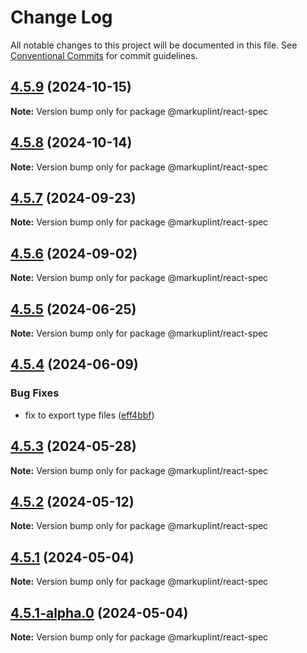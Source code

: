 # Change Log

All notable changes to this project will be documented in this file.
See [Conventional Commits](https://conventionalcommits.org) for commit guidelines.

## [4.5.9](https://github.com/markuplint/markuplint/compare/@markuplint/react-spec@4.5.8...@markuplint/react-spec@4.5.9) (2024-10-15)

**Note:** Version bump only for package @markuplint/react-spec





## [4.5.8](https://github.com/markuplint/markuplint/compare/@markuplint/react-spec@4.5.7...@markuplint/react-spec@4.5.8) (2024-10-14)

**Note:** Version bump only for package @markuplint/react-spec

## [4.5.7](https://github.com/markuplint/markuplint/compare/@markuplint/react-spec@4.5.6...@markuplint/react-spec@4.5.7) (2024-09-23)

**Note:** Version bump only for package @markuplint/react-spec

## [4.5.6](https://github.com/markuplint/markuplint/compare/@markuplint/react-spec@4.5.5...@markuplint/react-spec@4.5.6) (2024-09-02)

**Note:** Version bump only for package @markuplint/react-spec

## [4.5.5](https://github.com/markuplint/markuplint/compare/@markuplint/react-spec@4.5.4...@markuplint/react-spec@4.5.5) (2024-06-25)

**Note:** Version bump only for package @markuplint/react-spec

## [4.5.4](https://github.com/markuplint/markuplint/compare/@markuplint/react-spec@4.5.3...@markuplint/react-spec@4.5.4) (2024-06-09)

### Bug Fixes

- fix to export type files ([eff4bbf](https://github.com/markuplint/markuplint/commit/eff4bbfd127574809dc5e15d7cafe87699758ee0))

## [4.5.3](https://github.com/markuplint/markuplint/compare/@markuplint/react-spec@4.5.2...@markuplint/react-spec@4.5.3) (2024-05-28)

**Note:** Version bump only for package @markuplint/react-spec

## [4.5.2](https://github.com/markuplint/markuplint/compare/@markuplint/react-spec@4.5.1...@markuplint/react-spec@4.5.2) (2024-05-12)

**Note:** Version bump only for package @markuplint/react-spec

## [4.5.1](https://github.com/markuplint/markuplint/compare/@markuplint/react-spec@4.5.1-alpha.0...@markuplint/react-spec@4.5.1) (2024-05-04)

**Note:** Version bump only for package @markuplint/react-spec

## [4.5.1-alpha.0](https://github.com/markuplint/markuplint/compare/@markuplint/react-spec@4.5.0...@markuplint/react-spec@4.5.1-alpha.0) (2024-05-04)

**Note:** Version bump only for package @markuplint/react-spec

